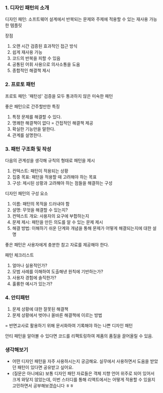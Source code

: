 ### 1. 디자인 패턴의 소개

디자인 패턴: 소프트웨어 설계에서 반복되는 문제와 주제에 적용할 수 있는 재사용 가능한 템플릿

장점

1. 오랜 시간 검증된 효과적인 접근 방식
2. 쉽게 재사용 가능
3. 코드의 반복을 피할 수 있음
4. 공통된 어휘 사용으로 의사소통을 도움
5. 종합적인 해결책 제시

### 2. 프로토 패턴

프로토 패턴: '패턴성' 검증을 모두 통과하지 않은 미숙한 패턴

좋은 패턴으로 간주할만한 특징

1. 특정 문제를 해결할 수 있다.
2. 명쾌한 해결책이 없다 = 간접적인 해결책 제공
3. 확실한 기능만을 말한다.
4. 관계를 설명한다.

### 3. 패턴 구조화 및 작성

다음의 관계성을 생각해 규칙의 형태로 패턴을 제시

1. 컨텍스트: 패턴이 적용되는 상황
2. 집중 목표: 패턴을 적용할 때 고려해야 하는 목표
3. 구성: 제시된 상황과 고려해야 하는 점들을 해결하는 구성

디자인 패턴의 구성 요소

1. 이름: 패턴의 목적을 드러내야 함
2. 설명: 무엇을 해결할 수 있는지?
3. 컨텍스트 개요: 사용자의 요구에 부합하는지
4. 문제 제시: 패턴을 만든 의도를 알 수 있는 문제 제시
5. 해결 방법: 이해하기 쉬운 단계와 개념을 통해 문제가 어떻게 해결되는지에 대한 설명

좋은 패턴은 사용자에게 충분한 참고 자료를 제공해야 한다.

패턴 체크리스트

1. 얼마나 실용적인가?
2. 모범 사례를 이해하여 도출해낸 원칙에 기반하는가?
3. 사용자 경험에 솔직한가?
4. 훌륭한 예시가 있는가?

### 4. 안티패턴

1. 문제 상황에 대한 잘못된 해결책
2. 문제 상황에서 벗어나 올바른 해결책에 이르는 방법

= 반면교사로 활용하기 위해 문서화하여 기록해야 하는 나쁜 디자인 패턴

안티 패턴을 알아볼 수 있다면 코드를 리팩토링하여 제품의 품질을 끌어올릴 수 있음.

### 생각해보기

- 어떤 디자인 패턴을 자주 사용하시는지 궁금해요. 실무에서 사용하면서 도움을 받았던 패턴이 있다면 공유받고 싶어요.
- (질문은 아니에요) 보통 디자인 패턴 자료들은 객체 지향 언어 위주로 되어 있어서 크게 와닿지 않았는데, 이번 스터디를 통해 리액트에서는 어떻게 적용할 수 있을지 고민하면서 공부해보겠습니다 ㅎㅎ
